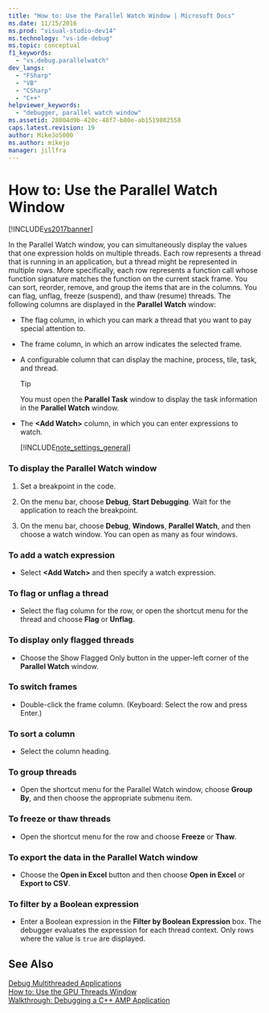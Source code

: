 ```yaml
---
title: "How to: Use the Parallel Watch Window | Microsoft Docs"
ms.date: 11/15/2016
ms.prod: "visual-studio-dev14"
ms.technology: "vs-ide-debug"
ms.topic: conceptual
f1_keywords: 
  - "vs.debug.parallelwatch"
dev_langs: 
  - "FSharp"
  - "VB"
  - "CSharp"
  - "C++"
helpviewer_keywords: 
  - "debugger, parallel watch window"
ms.assetid: 28004d9b-420c-48f7-b80e-ab1519802558
caps.latest.revision: 19
author: MikeJo5000
ms.author: mikejo
manager: jillfra
---
```

# How to: Use the Parallel Watch Window
[!INCLUDE[vs2017banner](../includes/vs2017banner.md)]

In the Parallel Watch window, you can simultaneously display the values that one expression holds on multiple threads. Each row represents a thread that is running in an application, but a thread might be represented in multiple rows. More specifically, each row represents a function call whose function signature matches the function on the current stack frame. You can sort, reorder, remove, and group the items that are in the columns. You can flag, unflag, freeze (suspend), and thaw (resume) threads. The following columns are displayed in the **Parallel Watch** window:  
  
- The flag column, in which you can mark a thread that you want to pay special attention to.  
  
- The frame column, in which an arrow indicates the selected frame.  
  
- A configurable column that can display the machine, process, tile, task, and thread.  
  
  > [!TIP]
  > You must open the **Parallel Task** window to display the task information in the **Parallel Watch** window.  
  
- The **\<Add Watch>** column, in which you can enter expressions to watch.  
  
  [!INCLUDE[note_settings_general](../includes/note-settings-general-md.md)]  
  
### To display the Parallel Watch window  
  
1. Set a breakpoint in the code.  
  
2. On the menu bar, choose **Debug**, **Start Debugging**. Wait for the application to reach the breakpoint.  
  
3. On the menu bar, choose **Debug**, **Windows**, **Parallel Watch**, and then choose a watch window. You can open as many as four windows.  
  
### To add a watch expression  
  
- Select **\<Add Watch>** and then specify a watch expression.  
  
### To flag or unflag a thread  
  
- Select the flag column for the row, or open the shortcut menu for the thread and choose **Flag** or **Unflag**.  
  
### To display only flagged threads  
  
- Choose the Show Flagged Only button in the upper-left corner of the **Parallel Watch** window.  
  
### To switch frames  
  
- Double-click the frame column. (Keyboard: Select the row and press Enter.)  
  
### To sort a column  
  
- Select the column heading.  
  
### To group threads  
  
- Open the shortcut menu for the Parallel Watch window, choose **Group By**, and then choose the appropriate submenu item.  
  
### To freeze or thaw threads  
  
- Open the shortcut menu for the row and choose **Freeze** or **Thaw**.  
  
### To export the data in the Parallel Watch window  
  
- Choose the **Open in Excel** button and then choose **Open in Excel** or **Export to CSV**.  
  
### To filter by a Boolean expression  
  
- Enter a Boolean expression in the **Filter by Boolean Expression** box. The debugger evaluates the expression for each thread context. Only rows where the value is `true` are displayed.  
  
## See Also  
 [Debug Multithreaded Applications](../debugger/debug-multithreaded-applications-in-visual-studio.md)   
 [How to: Use the GPU Threads Window](../debugger/how-to-use-the-gpu-threads-window.md)   
 [Walkthrough: Debugging a C++ AMP Application](https://msdn.microsoft.com/library/40e92ecc-f6ba-411c-960c-b3047b854fb5)
